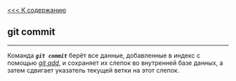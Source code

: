 [<<< К содержанию](readme_1.md)

## **git commit**
***
Команда ***`git commit`*** берёт все данные, добавленные в индекс с помощью [*git add*](/add.md), и сохраняет их слепок во внутренней базе данных, а затем сдвигает указатель текущей ветки на этот слепок.  
